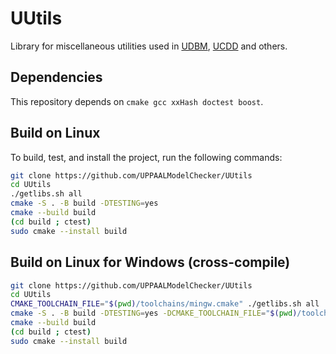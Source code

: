 # UUtils
Library for miscellaneous utilities used in [UDBM](https://github.com/UPPAALModelChecker/UDBM), [UCDD](https://github.com/UPPAALModelChecker/UCDD) and others.

## Dependencies
This repository depends on `cmake gcc xxHash doctest boost`.
## Build on Linux
To build, test, and install the project, run the following commands:
```sh
git clone https://github.com/UPPAALModelChecker/UUtils
cd UUtils
./getlibs.sh all
cmake -S . -B build -DTESTING=yes
cmake --build build
(cd build ; ctest)
sudo cmake --install build
```

## Build on Linux for Windows (cross-compile)
```sh
git clone https://github.com/UPPAALModelChecker/UUtils
cd UUtils
CMAKE_TOOLCHAIN_FILE="$(pwd)/toolchains/mingw.cmake" ./getlibs.sh all
cmake -S . -B build -DTESTING=yes -DCMAKE_TOOLCHAIN_FILE="$(pwd)/toolchains/mingw.cmake" 
cmake --build build
(cd build ; ctest)
sudo cmake --install build
```
